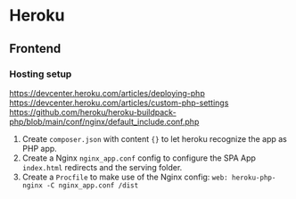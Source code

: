 # Heroku

## Frontend

### Hosting setup
https://devcenter.heroku.com/articles/deploying-php
https://devcenter.heroku.com/articles/custom-php-settings
https://github.com/heroku/heroku-buildpack-php/blob/main/conf/nginx/default_include.conf.php

1. Create `composer.json` with content `{}` to let heroku recognize the app as PHP app.
2. Create a Nginx `nginx_app.conf` config to configure the SPA App `index.html` redirects and the serving folder.
3. Create a `Procfile` to make use of the Nginx config: `web: heroku-php-nginx -C nginx_app.conf /dist`